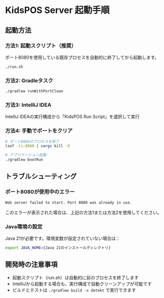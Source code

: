 # KidsPOS Server 起動手順

## 起動方法

### 方法1: 起動スクリプト（推奨）
ポート8080を使用している既存プロセスを自動的に終了してから起動します。

```bash
./run.sh
```

### 方法2: Gradleタスク
```bash
./gradlew runWithPortClean
```

### 方法3: IntelliJ IDEA
IntelliJ IDEAの実行構成から「KidsPOS Run Script」を選択して実行

### 方法4: 手動でポートをクリア
```bash
# ポート8080のプロセスを終了
lsof -ti:8080 | xargs kill -9

# アプリケーション起動
./gradlew bootRun
```

## トラブルシューティング

### ポート8080が使用中のエラー
```
Web server failed to start. Port 8080 was already in use.
```

このエラーが表示された場合は、上記の方法1または方法2を使用してください。

### Java環境の設定
Java 21が必要です。環境変数が設定されていない場合は：

```bash
export JAVA_HOME={Java 21のインストールディレクトリ}
```

## 開発時の注意事項

- 起動スクリプト（run.sh）は自動的に前のプロセスを終了します
- IntelliJから起動する場合も、実行構成で自動クリーンアップが可能です
- ビルドとテストは `./gradlew build -x detekt` で実行できます